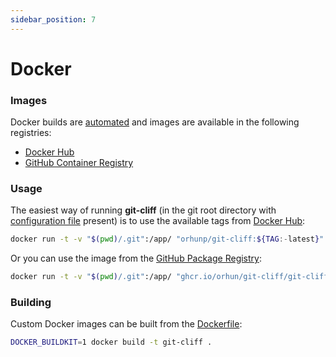 ```yaml
---
sidebar_position: 7
---
```

# Docker

### Images

Docker builds are [automated](https://github.com/orhun/git-cliff/tree/main/.github/workflows/docker.yml) and images are available in the following registries:

- [Docker Hub](https://hub.docker.com/r/orhunp/git-cliff)
- [GitHub Container Registry](https://github.com/orhun/git-cliff/pkgs/container/git-cliff%2Fgit-cliff)

### Usage

The easiest way of running **git-cliff** (in the git root directory with [configuration file](/docs/configuration) present) is to use the available tags from [Docker Hub](https://hub.docker.com/r/orhunp/git-cliff):

```bash
docker run -t -v "$(pwd)/.git":/app/ "orhunp/git-cliff:${TAG:-latest}"
```

Or you can use the image from the [GitHub Package Registry](https://github.com/orhun/git-cliff/pkgs/container/git-cliff%2Fgit-cliff):

```bash
docker run -t -v "$(pwd)/.git":/app/ "ghcr.io/orhun/git-cliff/git-cliff:${TAG:-latest}"
```

### Building

Custom Docker images can be built from the [Dockerfile](https://github.com/orhun/git-cliff/blob/main/Dockerfile):

```bash
DOCKER_BUILDKIT=1 docker build -t git-cliff .
```
